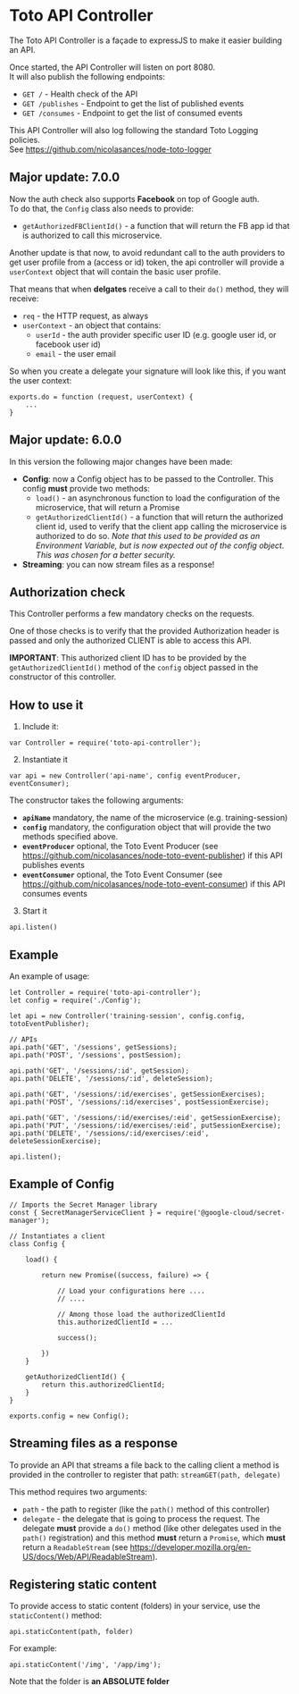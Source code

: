 # Toto API Controller
The Toto API Controller is a façade to expressJS to make it easier building an API.

Once started, the API Controller will listen on port 8080. <br/>
It will also publish the following endpoints:
 * `GET /`          - Health check of the API
 * `GET /publishes` - Endpoint to get the list of published events
 * `GET /consumes`  - Endpoint to get the list of consumed events

This API Controller will also log following the standard Toto Logging policies.<br/>
See https://github.com/nicolasances/node-toto-logger

## Major update: 7.0.0
Now the auth check also supports **Facebook** on top of Google auth. <br/>
To do that, the `Config` class also needs to provide: 
 * `getAuthorizedFBClientId()` - a function that will return the FB app id that is authorized to call this microservice.

 Another update is that now, to avoid redundant call to the auth providers to get user profile from a (access or id) token, the api controller will provide a `userContext` object that will contain the basic user profile. 

 That means that when **delgates** receive a call to their `do()` method, they will receive: 
  * `req` - the HTTP request, as always
  * `userContext` - an object that contains: 
    * `userId` - the auth provider specific user ID (e.g. google user id, or facebook user id)
    * `email` - the user email

So when you create a delegate your signature will look like this, if you want the user context: 
```
exports.do = function (request, userContext) {
    ...
}
```

## Major update: 6.0.0
In this version the following major changes have been made: 
 * **Config**: now a Config object has to be passed to the Controller. This config **must** provide two methods:
   * `load()` - an asynchronous function to load the configuration of the microservice, that will return a Promise
   * `getAuthorizedClientId()` - a function that will return the authorized client id, used to verify that the client app calling the microservice is authorized to do so. *Note that this used to be provided as an Environment Variable, but is now expected out of the config object. This was chosen for a better security.* 
 * **Streaming**: you can now stream files as a response!

## Authorization check
This Controller performs a few mandatory checks on the requests. 

One of those checks is to verify that the provided Authorization header is passed and only the authorized CLIENT is able to access this API. 

**IMPORTANT**: 
This authorized client ID has to be provided by the `getAuthorizedClientId()` method of the `config` object passed in the constructor of this controller.

## How to use it
1. Include it:
```
var Controller = require('toto-api-controller');
```
2. Instantiate it
```
var api = new Controller('api-name', config eventProducer, eventConsumer);
```
The constructor takes the following arguments:
 * **`apiName`**         mandatory, the name of the microservice (e.g. training-session)
 * **`config`** mandatory, the configuration object that will provide the two methods specified above.
 * **`eventProducer`**   optional, the Toto Event Producer (see https://github.com/nicolasances/node-toto-event-publisher) if this API publishes events
 * **`eventConsumer`**   optional, the Toto Event Consumer (see https://github.com/nicolasances/node-toto-event-consumer) if this API consumes events
3. Start it
```
api.listen()
```

## Example
An example of usage:
```
let Controller = require('toto-api-controller');
let config = require('./Config');

let api = new Controller('training-session', config.config, totoEventPublisher);

// APIs
api.path('GET', '/sessions', getSessions);
api.path('POST', '/sessions', postSession);

api.path('GET', '/sessions/:id', getSession);
api.path('DELETE', '/sessions/:id', deleteSession);

api.path('GET', '/sessions/:id/exercises', getSessionExercises);
api.path('POST', '/sessions/:id/exercises', postSessionExercise);

api.path('GET', '/sessions/:id/exercises/:eid', getSessionExercise);
api.path('PUT', '/sessions/:id/exercises/:eid', putSessionExercise);
api.path('DELETE', '/sessions/:id/exercises/:eid', deleteSessionExercise);

api.listen();
```

## Example of Config
```
// Imports the Secret Manager library
const { SecretManagerServiceClient } = require('@google-cloud/secret-manager');

// Instantiates a client
class Config {

    load() {

        return new Promise((success, failure) => {

            // Load your configurations here .... 
            // ....

            // Among those load the authorizedClientId
            this.authorizedClientId = ...

            success();

        })
    }

    getAuthorizedClientId() {
        return this.authorizedClientId;
    }
}

exports.config = new Config();
```

## Streaming files as a response
To provide an API that streams a file back to the calling client a method is provided in the controller to register that path: `streamGET(path, delegate)`

This method requires two arguments: 
 * `path` - the path to register (like the `path()` method of this controller)
 * `delegate` - the delegate that is going to process the request. The delegate **must** provide a `do()` method (like other delegates used in the `path()` registration) and this method **must** return a `Promise`, which **must** return a `ReadableStream` (see https://developer.mozilla.org/en-US/docs/Web/API/ReadableStream).

## Registering static content
To provide access to static content (folders) in your service, use the `staticContent()` method:
```
api.staticContent(path, folder)
```
For example:
```
api.staticContent('/img', '/app/img');
```
Note that the folder is **an ABSOLUTE folder** 
